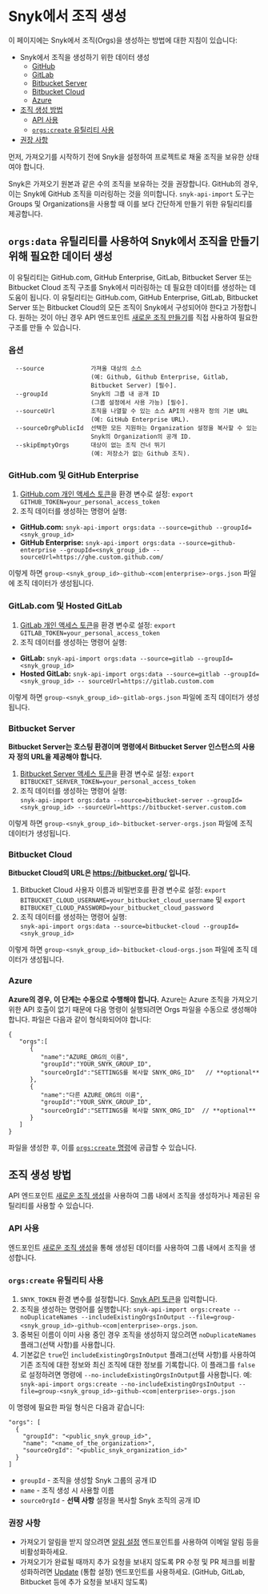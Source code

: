 # Snyk에서 조직 생성

이 페이지에는 Snyk에서 조직(Orgs)을 생성하는 방법에 대한 지침이 있습니다:

* Snyk에서 조직을 생성하기 위한 데이터 생성
  * [GitHub](creating-organizations-in-snyk.md#github.com-and-github-enterprise)
  * [GitLab](creating-organizations-in-snyk.md#gitlab.com-and-hosted-gitlab)
  * [Bitbucket Server](creating-organizations-in-snyk.md#bitbucket-server)
  * [Bitbucket Cloud](creating-organizations-in-snyk.md#bitbucket-cloud)
  * [Azure](creating-organizations-in-snyk.md#azure)
* [조직 생성 방법](creating-organizations-in-snyk.md#methods-of-creating-organizations)
  * [API 사용](creating-organizations-in-snyk.md#using-the-api)
  * [`orgs:create` 유틸리티 사용](creating-organizations-in-snyk.md#using-the-orgs-create-utility)
* [권장 사항](creating-organizations-in-snyk.md#recommendations)

먼저, 가져오기를 시작하기 전에 Snyk을 설정하여 프로젝트로 채울 조직을 보유한 상태여야 합니다.

Snyk은 가져오기 원본과 같은 수의 조직을 보유하는 것을 권장합니다. GitHub의 경우, 이는 Snyk에 GitHub 조직을 미러링하는 것을 의미합니다. `snyk-api-import` 도구는 Groups 및 Organizations을 사용할 때 이를 보다 간단하게 만들기 위한 유틸리티를 제공합니다.

## `orgs:data` 유틸리티를 사용하여 Snyk에서 조직을 만들기 위해 필요한 데이터 생성

이 유틸리티는 GitHub.com, GitHub Enterprise, GitLab, Bitbucket Server 또는 Bitbucket Cloud 조직 구조를 Snyk에서 미러링하는 데 필요한 데이터를 생성하는 데 도움이 됩니다. 이 유틸리티는 GitHub.com, GitHub Enterprise, GitLab, Bitbucket Server 또는 Bitbucket Cloud의 모든 조직이 Snyk에서 구성되어야 한다고 가정합니다. 원하는 것이 아닌 경우 API 엔드포인트 [새로운 조직 만들기](../../../snyk-api/reference/organizations-v1.md#org)를 직접 사용하여 필요한 구조를 만들 수 있습니다.

### 옵션

```
  --source             가져올 대상의 소스
                       (예: Github, Github Enterprise, Gitlab,
                       Bitbucket Server) [필수].
  --groupId            Snyk의 그룹 내 공개 ID
                       (그룹 설정에서 사용 가능) [필수].
  --sourceUrl          조직을 나열할 수 있는 소스 API의 사용자 정의 기본 URL
                       (예: GitHub Enterprise URL).
  --sourceOrgPublicId  선택한 모든 지원하는 Organization 설정을 복사할 수 있는
                       Snyk의 Organization의 공개 ID.
  --skipEmptyOrgs      대상이 없는 조직 건너 뛰기
                       (예: 저장소가 없는 Github 조직).
```

### GitHub.com 및 GitHub Enterprise

1. [GitHub.com 개인 액세스 토큰](https://docs.github.com/en/free-pro-team@latest/github/authenticating-to-github/creating-a-personal-access-token)을 환경 변수로 설정: `export GITHUB_TOKEN=your_personal_access_token`
2. 조직 데이터를 생성하는 명령어 실행:

* **GitHub.com:** `snyk-api-import orgs:data --source=github --groupId=<snyk_group_id>`
* **GitHub Enterprise:** `snyk-api-import orgs:data --source=github-enterprise --groupId=<snyk_group_id> -- sourceUrl=https://ghe.custom.github.com/`

이렇게 하면 `group-<snyk_group_id>-github-<com|enterprise>-orgs.json` 파일에 조직 데이터가 생성됩니다.

### GitLab.com 및 Hosted GitLab

1. [GitLab 개인 액세스 토큰](https://docs.gitlab.com/ee/user/profile/personal\_access\_tokens.html)을 환경 변수로 설정: `export GITLAB_TOKEN=your_personal_access_token`
2. 조직 데이터를 생성하는 명령어 실행:

* **GitLab:** `snyk-api-import orgs:data --source=gitlab --groupId=<snyk_group_id>`
* **Hosted GitLab:** `snyk-api-import orgs:data --source=gitlab --groupId=<snyk_group_id> -- sourceUrl=https://gitlab.custom.com`

이렇게 하면 `group-<snyk_group_id>-gitlab-orgs.json` 파일에 조직 데이터가 생성됩니다.

### Bitbucket Server

**Bitbucket Server는 호스팅 환경이며 명령에서 Bitbucket Server 인스턴스의 사용자 정의 URL을 제공해야 합니다.**

1. [Bitbucket Server 액세스 토큰](https://www.jetbrains.com/help/youtrack/standalone/integration-with-bitbucket-server.html#enable-youtrack-integration-bbserver)을 환경 변수로 설정: `export BITBUCKET_SERVER_TOKEN=your_personal_access_token`
2. 조직 데이터를 생성하는 명령어 실행:\
   `snyk-api-import orgs:data --source=bitbucket-server --groupId=<snyk_group_id> --sourceUrl=https://bitbucket-server.custom.com`

이렇게 하면 `group-<snyk_group_id>-bitbucket-server-orgs.json` 파일에 조직 데이터가 생성됩니다.

### Bitbucket Cloud

**Bitbucket Cloud의 URL은 https://bitbucket.org/ 입니다.**

1. Bitbucket Cloud 사용자 이름과 비밀번호를 환경 변수로 설정: `export BITBUCKET_CLOUD_USERNAME=your_bitbucket_cloud_username` 및 `export BITBUCKET_CLOUD_PASSWORD=your_bitbucket_cloud_password`
2. 조직 데이터를 생성하는 명령어 실행:\
   `snyk-api-import orgs:data --source=bitbucket-cloud --groupId=<snyk_group_id>`

이렇게 하면 `group-<snyk_group_id>-bitbucket-cloud-orgs.json` 파일에 조직 데이터가 생성됩니다.

### Azure

**Azure의 경우, 이 단계는 수동으로 수행해야 합니다.** Azure는 Azure 조직을 가져오기 위한 API 호출이 없기 때문에 다음 명령이 실행되려면 Orgs 파일을 수동으로 생성해야 합니다. 파일은 다음과 같이 형식화되어야 합니다:

```
{
   "orgs":[
      {
         "name":"AZURE_ORG의_이름",
         "groupId":"YOUR_SNYK_GROUP_ID",
         "sourceOrgId":"SETTINGS를 복사할 SNYK_ORG_ID"   // **optional**
      },
      {
         "name":"다른 AZURE_ORG의 이름",
         "groupId":"YOUR_SNYK_GROUP_ID",
         "sourceOrgId":"SETTINGS를 복사할 SNYK_ORG_ID"  // **optional**
      }
   ]
}
```

파일을 생성한 후, 이를 [`orgs:create` 명령](https://github.com/snyk/snyk-api-import/blob/0e5162d29dec7f1d5acde247cc8da0553871db3f/docs/orgs.md#creating-organizations-in-snyk-1)에 공급할 수 있습니다.

## 조직 생성 방법

API 엔드포인트 [새로운 조직 생성](../../../snyk-api/reference/organizations-v1.md#org)을 사용하여 그룹 내에서 조직을 생성하거나 제공된 유틸리티를 사용할 수 있습니다.

### API 사용

엔드포인트 [새로운 조직 생성](../../../snyk-api/reference/organizations-v1.md#org)을 통해 생성된 데이터를 사용하여 그룹 내에서 조직을 생성합니다.

### `orgs:create` 유틸리티 사용

1. `SNYK_TOKEN` 환경 변수를 설정합니다. [Snyk API 토큰](https://app.snyk.io/account)을 입력합니다.
2. 조직을 생성하는 명령어를 실행합니다: `snyk-api-import orgs:create --noDuplicateNames --includeExistingOrgsInOutput --file=group-<snyk_group_id>-github-<com|enterprise>-orgs.json`.
3. 중복된 이름이 이미 사용 중인 경우 조직을 생성하지 않으려면 `noDuplicateNames` 플래그(선택 사항)를 사용합니다.
4. 기본값은 `true`인 `includeExistingOrgsInOutput` 플래그(선택 사항)를 사용하여 기존 조직에 대한 정보와 최신 조직에 대한 정보를 기록합니다. 이 플래그를 `false`로 설정하려면 명령에 `--no-includeExistingOrgsInOutput`를 사용합니다. 예: `snyk-api-import orgs:create --no-includeExistingOrgsInOutput --file=group-<snyk_group_id>-github-<com|enterprise>-orgs.json`

이 명령에 필요한 파일 형식은 다음과 같습니다:

```
"orgs": [
  {
    "groupId": "<public_snyk_group_id>",
    "name": "<name_of_the_organization>",
    "sourceOrgId": "<public_snyk_organization_id>"
  }
]
```

* `groupId` - 조직을 생성할 Snyk 그룹의 공개 ID
* `name` - 조직 생성 시 사용할 이름
* `sourceOrgId` - **선택 사항** 설정을 복사할 Snyk 조직의 공개 ID

### 권장 사항

* 가져오기 알림을 받지 않으려면 [알림 설정](../../../snyk-api/reference/organizations-v1.md#org-orgid-notification-settings) 엔드포인트를 사용하여 이메일 알림 등을 비활성화하세요.
* 가져오기가 완료될 때까지 추가 요청을 보내지 않도록 PR 수정 및 PR 체크를 비활성화하려면 [Update](../../../snyk-api/reference/integrations-v1.md#org-orgid-integrations-integrationid-settings) (통합 설정) 엔드포인트를 사용하세요. (GitHub, GitLab, Bitbucket 등에 추가 요청을 보내지 않도록)